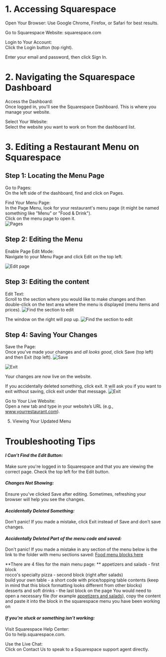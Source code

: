 
# 1. Accessing Squarespace  
Open Your Browser: Use Google Chrome, Firefox, or Safari for best results.

Go to Squarespace Website:
squarespace.com

Login to Your Account:  
Click the Login button (top right).

Enter your email and password, then click Sign In.


# 2. Navigating the Squarespace Dashboard

Access the Dashboard:  
Once logged in, you'll see the Squarespace Dashboard. This is where you manage your website.

Select Your Website:  
Select the website you want to work on from the dashboard list.

# 3. Editing a Restaurant Menu on Squarespace


## Step 1: Locating the Menu Page

Go to Pages:  
On the left side of the dashboard, find and click on Pages.

Find Your Menu Page:  
In the Page Menu, look for your restaurant's menu page (it might be named something like "Menu" or "Food & Drink").  
Click on the menu page to open it.  
![Pages](screenshots/chrome_NJmd1qF5cJ.png)


## Step 2: Editing the Menu

Enable Page Edit Mode:  
Navigate to your Menu Page and click Edit on the top left.

![Edit page](screenshots/chrome_6mCvFMpn59.png)

## Step 3: Editing the content

Edit Text:  
Scroll to the section where you would like to make changes and then double-click on the text area where the menu is displayed (menu items and prices).
![Find the section to edit](screenshots/chrome_XPTLqVwEik.png)


The window on the right will pop up.
![Find the section to edit](screenshots/chrome_IVTZKmKij0.png)


## Step 4: Saving Your Changes

Save the Page:  
Once you've made your changes and _all looks good_, click Save (top left) and then Exit (top left).
![Save](screenshots/chrome_ihX4LI27LR.png)

![Exit](screenshots/chrome_OhRqiBOPSi.png)


Your changes are now live on the website.

If you accidentally deleted something, click exit. It will ask you if you want to exit without saving, click exit under that message.
![Exit](screenshots/chrome_lojQSNYhUY.png)

Go to Your Live Website:  
Open a new tab and type in your website’s URL (e.g., www.yourrestaurant.com).

5. Viewing Your Updated Menu


# Troubleshooting Tips

#### _I Can’t Find the Edit Button:_  
Make sure you're logged in to Squarespace and that you are viewing the correct page. Check the top left for the Edit button.

#### _Changes Not Showing:_  
Ensure you've clicked Save after editing. Sometimes, refreshing your browser will help you see the changes.

#### _Accidentally Deleted Something:_  
Don't panic! If you made a mistake, click Exit instead of Save and don't save changes.

#### _Accidentally Deleted Part of the menu code and saved:_  
Don't panic! If you made a mistake in any section of the menu below is the link to the folder with menu sections saved:
[Food menu blocks here](../menu%20repository/)

**There are 4 files for the main menu page: ** 
appetizers and salads - first block  
rocco's specialty pizza - second block (right after salads)  
build your own table - a short code with price/topping table contents (keep in mind that this block formatting looks different from other blocks)  
desserts and soft drinks - the last block on the page
You would need to open a necessary file (for example [appetizers and salads](../menu%20repository/appetizers%20salads.txt)), copy the content and paste it into the block in the squarespace menu you have been working on


#### _If you're stuck or something isn’t working:_  
Visit Squarespace Help Center:  
Go to help.squarespace.com.

Use the Live Chat:  
Click on Contact Us to speak to a Squarespace support agent directly.
